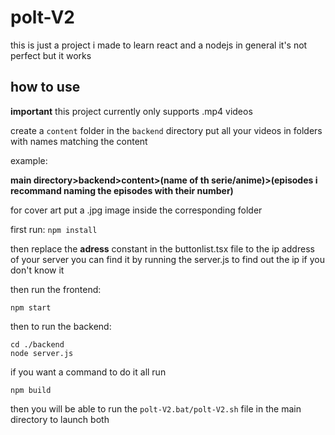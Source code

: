 # polt-V2

this is just a project i made to learn react and a nodejs in general
it's not perfect but it works

## how to use

**important** this project currently only supports .mp4 videos

create a `content` folder in the `backend` directory
put all your videos in folders with names matching the content

example:

**main directory>backend>content>(name of th serie/anime)>(episodes i recommand naming the episodes with their number)**

for cover art put a .jpg image inside the corresponding folder  

first run:
`npm install`

then replace the **adress** constant in the buttonlist.tsx file to the ip address of your server
you can find it by running the server.js to find out the ip if you don't know it

then run the frontend: 
```
npm start
```
then to run the backend:
```
cd ./backend
node server.js
```
if you want a command to do it all run
```
npm build
```
then you will be able to run the `polt-V2.bat/polt-V2.sh` file in the main directory to launch both


